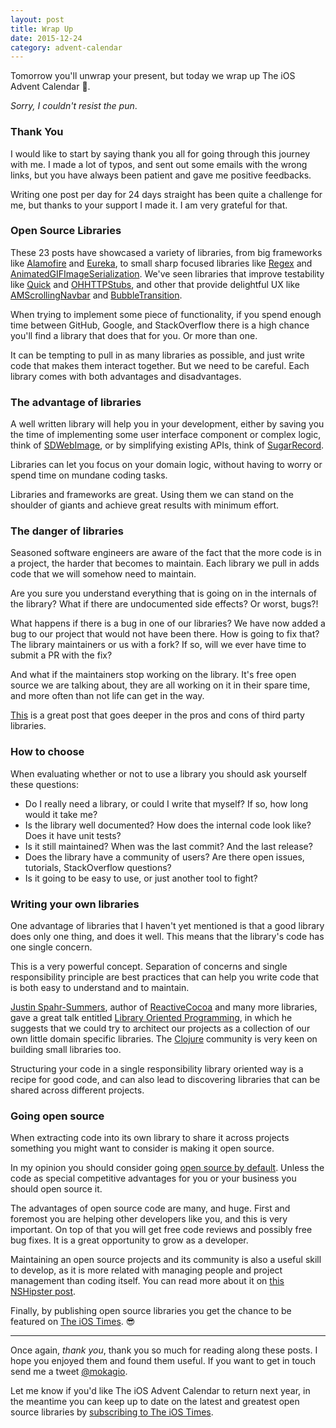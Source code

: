 ```yaml
---
layout: post
title: Wrap Up
date: 2015-12-24
category: advent-calendar
---
```


Tomorrow you'll unwrap your present, but today we wrap up The iOS Advent Calendar 🎁.

_Sorry, I couldn't resist the pun_.

### Thank You

I would like to start by saying thank you all for going through this journey with me. I made a lot of typos, and sent out some emails with the wrong links, but you have always been patient and gave me positive feedbacks.

Writing one post per day for 24 days straight has been quite a challenge for me, but thanks to your support I made it. I am very grateful for that.

### Open Source Libraries

These 23 posts have showcased a variety of libraries, from big frameworks like [Alamofire](http://theiostimes.com/advent-calendar/alamofire.html) and [Eureka](http://theiostimes.com/advent-calendar/eureka.html), to small sharp focused libraries like [Regex](http://theiostimes.com/advent-calendar/regex.html) and [AnimatedGIFImageSerialization](http://theiostimes.com/advent-calendar/animatedgifimageserialization.html). We've seen libraries that improve testability like [Quick](http://theiostimes.com/advent-calendar/quick-nimble.html) and [OHHTTPStubs](http://theiostimes.com/advent-calendar/ohhttpstubs.html), and other that provide delightful UX like [AMScrollingNavbar](http://theiostimes.com/advent-calendar/amscrollingnavbar.html) and [BubbleTransition](http://theiostimes.com/advent-calendar/little-ui-gems.html).

When trying to implement some piece of functionality, if you spend enough time between GitHub, Google, and StackOverflow there is a high chance you'll find a library that does that for you. Or more than one.

It can be tempting to pull in as many libraries as possible, and just write code that makes them interact together. But we need to be careful. Each library comes with both advantages and disadvantages.

### The advantage of libraries

A well written library will help you in your development, either by saving you the time of implementing some user interface component or complex logic, think of [SDWebImage](http://theiostimes.com/advent-calendar/sdwebimage.html), or by simplifying existing APIs, think of [SugarRecord](http://theiostimes.com/advent-calendar/sugarrecord.html).

Libraries can let you focus on your domain logic, without having to worry or spend time on mundane coding tasks.

Libraries and frameworks are great. Using them we can stand on the shoulder of giants and achieve great results with minimum effort.

### The danger of libraries

Seasoned software engineers are aware of the fact that the more code is in a project, the harder that becomes to maintain. Each library we pull in adds code that we will somehow need to maintain.

Are you sure you understand everything that is going on in the internals of the library? What if there are undocumented side effects? Or worst, bugs?!

What happens if there is a bug in one of our libraries? We have now added a bug to our project that would not have been there. How is going to fix that? The library maintainers or us with a fork? If so, will we ever have time to submit a PR with the fix?

And what if the maintainers stop working on the library. It's free open source we are talking about, they are all working on it in their spare time, and more often than not life can get in the way.

[This](https://sandofsky.com/blog/popular/third-party-libraries.html) is a great post that goes deeper in the pros and cons of third party libraries.

### How to choose

When evaluating whether or not to use a library you should ask yourself these questions:

- Do I really need a library, or could I write that myself? If so, how long would it take me?
- Is the library well documented? How does the internal code look like? Does it have unit tests?
- Is it still maintained? When was the last commit? And the last release?
- Does the library have a community of users? Are there open issues, tutorials, StackOverflow questions?
- Is it going to be easy to use, or just another tool to fight?

### Writing your own libraries

One advantage of libraries that I haven't yet mentioned is that a good library does only one thing, and does it well. This means that the library's code has one single concern.

This is a very powerful concept. Separation of concerns and single responsibility principle are best practices that can help you write code that is both easy to understand and to maintain.

[Justin Spahr-Summers](https://twitter.com/jspahrsummers), author of [ReactiveCocoa](https://github.com/ReactiveCocoa/ReactiveCocoa) and many more libraries, gave a great talk entitled [Library Oriented Programming](https://www.youtube.com/watch?v=lqNUTW0F4bw), in which he suggests that we could try to architect our projects as a collection of our own little domain specific libraries. The [Clojure](http://clojure.org) community is very keen on building small libraries too.

Structuring your code in a single responsibility library oriented way is a recipe for good code, and can also lead to discovering libraries that can be shared across different projects.

### Going open source

When extracting code into its own library to share it across projects something you might want to consider is making it open source.

In my opinion you should consider going [open source by default](http://code.dblock.org/2015/02/09/becoming-open-source-by-default.html). Unless the code as special competitive advantages for you or your business you should open source it.

The advantages of open source code are many, and huge. First and foremost you are helping other developers like you, and this is very important. On top of that you will get free code reviews and possibly free bug fixes. It is a great opportunity to grow as a developer.

Maintaining an open source projects and its community is also a useful skill to develop, as it is more related with managing people and project management than coding itself. You can read more about it on [this NSHipster post](http://nshipster.com/stewardship/).

Finally, by publishing open source libraries you get the chance to be featured on [The iOS Times](http://theiostimes.com). 😎

---

Once again, *thank you*, thank you so much for reading along these posts. I hope you enjoyed them and found them useful. If you want to get in touch send me a tweet [@mokagio](https://twitter.com/mokagio).

Let me know if you'd like The iOS Advent Calendar to return next year, in the meantime you can keep up to date on the latest and greatest open source libraries by [subscribing to The iOS Times](http://theiostimes.com/subscribe).
